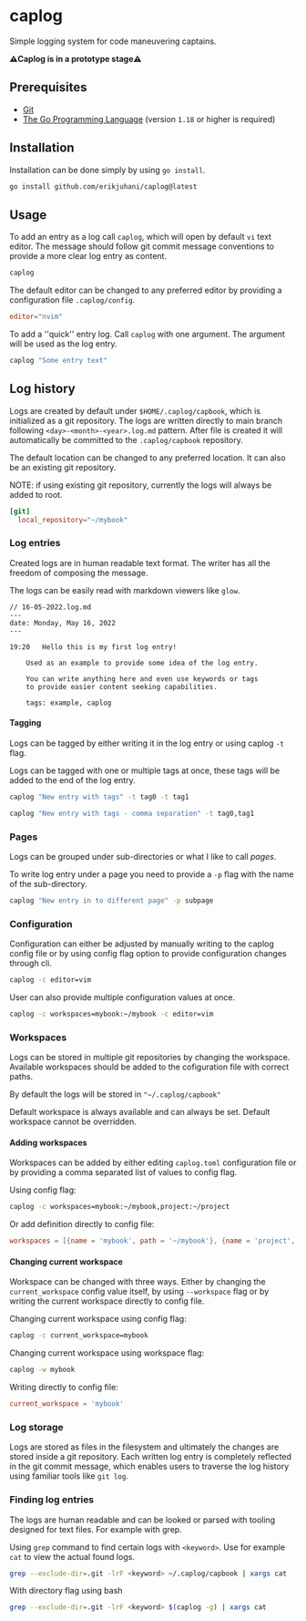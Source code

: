 # caplog

Simple logging system for code maneuvering captains.

**⚠️Caplog is in a prototype stage⚠️**

## Prerequisites

* [Git](https://git-scm.com/)
* [The Go Programming Language](https://go.dev/dl/) (version `1.18` or higher is required)

## Installation

Installation can be done simply by using `go install`.

```bash
go install github.com/erikjuhani/caplog@latest
```

## Usage

To add an entry as a log call `caplog`, which will open by default `vi` text editor.
The message should follow git commit message conventions to provide a more clear log entry as content.

```bash
caplog
```

The default editor can be changed to any preferred editor by providing a configuration file `.caplog/config`.

```toml
editor="nvim"
```

To add a ''quick'' entry log. Call `caplog` with one argument.
The argument will be used as the log entry.

```bash
caplog "Some entry text"
```

## Log history

Logs are created by default under `$HOME/.caplog/capbook`, which is initialized as a git repository.
The logs are written directly to main branch following `<day>-<month>-<year>.log.md` pattern.
After file is created it will automatically be committed to the `.caplog/capbook` repository.

The default location can be changed to any preferred location. It can also be an existing git repository.

NOTE: if using existing git repository, currently the logs will always be added to root.

```toml
[git]
  local_repository="~/mybook"
```

### Log entries

Created logs are in human readable text format.
The writer has all the freedom of composing the message.

The logs can be easily read with markdown viewers like `glow`.

```log
// 16-05-2022.log.md
---
date: Monday, May 16, 2022
---

19:20	Hello this is my first log entry!

	Used as an example to provide some idea of the log entry.

	You can write anything here and even use keywords or tags
	to provide easier content seeking capabilities.

	tags: example, caplog
```

#### Tagging

Logs can be tagged by either writing it in the log entry or using caplog `-t` flag.

Logs can be tagged with one or multiple tags at once, these tags will be added to the end of the log entry.

```bash
caplog "New entry with tags" -t tag0 -t tag1

caplog "New entry with tags - comma separation" -t tag0,tag1
```

### Pages

Logs can be grouped under sub-directories or what I like to call _pages_.

To write log entry under a page you need to provide a `-p` flag with the name of the sub-directory.

```bash
caplog "New entry in to different page" -p subpage
```

### Configuration

Configuration can either be adjusted by manually writing to the caplog config file or by
using config flag option to provide configuration changes through cli.

```bash
caplog -c editor=vim
```

User can also provide multiple configuration values at once.

```bash
caplog -c workspaces=mybook:~/mybook -c editor=vim
```

### Workspaces

Logs can be stored in multiple git repositories by changing the workspace.
Available workspaces should be added to the cofiguration file with correct paths.

By default the logs will be stored in `"~/.caplog/capbook"`

Default workspace is always available and can always be set. Default workspace
cannot be overridden.

#### Adding workspaces

Workspaces can be added by either editing `caplog.toml` configuration file or
by providing a comma separated list of values to config flag.

Using config flag:

```bash
caplog -c workspaces=mybook:~/mybook,project:~/project
```

Or add definition directly to config file:

```toml
workspaces = [{name = 'mybook', path = '~/mybook'}, {name = 'project', path = '~/project'}]
```

#### Changing current workspace

Workspace can be changed with three ways. Either by changing the
`current_workspace` config value itself, by using `--workspace` flag or by
writing the current workspace directly to config file.

Changing current workspace using config flag:

```bash
caplog -c current_workspace=mybook
```

Changing current workspace using workspace flag:

```bash
caplog -w mybook
```

Writing directly to config file:

```toml
current_workspace = 'mybook'
```

### Log storage

Logs are stored as files in the filesystem and ultimately the changes
are stored inside a git repository. Each written log entry is completely reflected
in the git commit message, which enables users to traverse the log history using
familiar tools like `git log`.

### Finding log entries

The logs are human readable and can be looked or parsed with tooling designed for text files. For example with grep.

Using `grep` command to find certain logs with `<keyword>`. Use for example `cat` to view the actual found logs.

```bash
grep --exclude-dir=.git -lrF <keyword> ~/.caplog/capbook | xargs cat
```

With directory flag using bash

```bash
grep --exclude-dir=.git -lrF <keyword> $(caplog -g) | xargs cat
```
